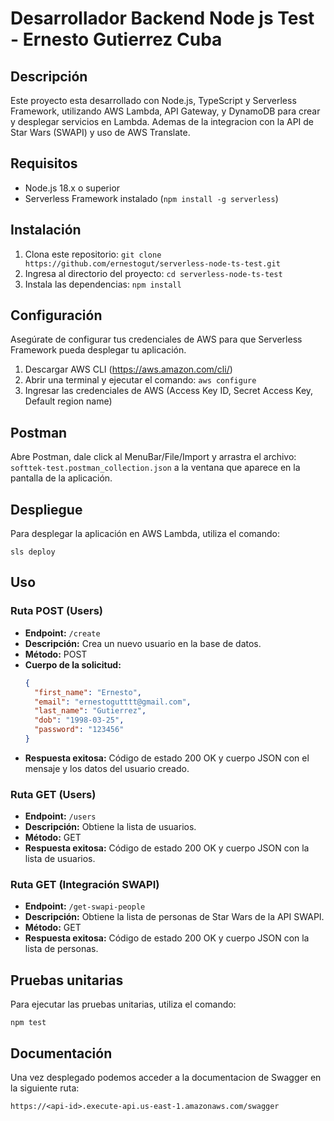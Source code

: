 # Desarrollador Backend Node js Test - Ernesto Gutierrez Cuba

## Descripción

Este proyecto esta desarrollado con Node.js, TypeScript y Serverless Framework, utilizando AWS Lambda, API Gateway, y DynamoDB para crear y desplegar servicios en Lambda. Ademas de la integracion con la API de Star Wars (SWAPI) y uso de AWS Translate.

## Requisitos

- Node.js 18.x o superior
- Serverless Framework instalado (`npm install -g serverless`)

## Instalación

1. Clona este repositorio: `git clone https://github.com/ernestogut/serverless-node-ts-test.git`
2. Ingresa al directorio del proyecto: `cd serverless-node-ts-test`
3. Instala las dependencias: `npm install`

## Configuración

Asegúrate de configurar tus credenciales de AWS para que Serverless Framework pueda desplegar tu aplicación.

1. Descargar AWS CLI (https://aws.amazon.com/cli/)
2. Abrir una terminal y ejecutar el comando: `aws configure`
3. Ingresar las credenciales de AWS (Access Key ID, Secret Access Key, Default region name)

## Postman

Abre Postman, dale click al MenuBar/File/Import y arrastra el archivo: `softtek-test.postman_collection.json` a la ventana que aparece en la pantalla de la aplicación.

## Despliegue

Para desplegar la aplicación en AWS Lambda, utiliza el comando:

```
sls deploy
```

## Uso

### Ruta POST (Users)

- **Endpoint:** `/create`
- **Descripción:** Crea un nuevo usuario en la base de datos.
- **Método:** POST
- **Cuerpo de la solicitud:**
  ```json
  {
    "first_name": "Ernesto",
    "email": "ernestogutttt@gmail.com",
    "last_name": "Gutierrez",
    "dob": "1998-03-25",
    "password": "123456"
  }
  ```
- **Respuesta exitosa:** Código de estado 200 OK y cuerpo JSON con el mensaje y los datos del usuario creado.

### Ruta GET (Users)

- **Endpoint:** `/users`
- **Descripción:** Obtiene la lista de usuarios.
- **Método:** GET
- **Respuesta exitosa:** Código de estado 200 OK y cuerpo JSON con la lista de usuarios.

### Ruta GET (Integración SWAPI)

- **Endpoint:** `/get-swapi-people`
- **Descripción:** Obtiene la lista de personas de Star Wars de la API SWAPI.
- **Método:** GET
- **Respuesta exitosa:** Código de estado 200 OK y cuerpo JSON con la lista de personas.

## Pruebas unitarias

Para ejecutar las pruebas unitarias, utiliza el comando:

```
npm test
```

## Documentación

Una vez desplegado podemos acceder a la documentacion de Swagger en la siguiente ruta:

```
https://<api-id>.execute-api.us-east-1.amazonaws.com/swagger
```
